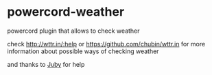 # powercord-weather
powercord plugin that allows to check weather

check http://wttr.in/:help or https://github.com/chubin/wttr.in for more information about possible ways of checking weather

and thanks to [Juby](https://github.com/Juby210) for help 
